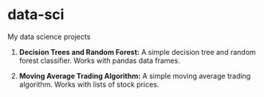 # data-sci
My data science projects

1. **Decision Trees and Random Forest:**
A simple decision tree and random forest classifier. Works with pandas data frames. 

2. **Moving Average Trading Algorithm:**
A simple moving average trading algorithm. Works with lists of stock prices. 
